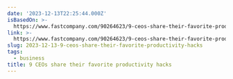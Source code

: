 ```yaml
---
date: '2023-12-13T22:25:44.000Z'
isBasedOn: >-
  https://www.fastcompany.com/90264623/9-ceos-share-their-favorite-productivity-hacks
link: >-
  https://www.fastcompany.com/90264623/9-ceos-share-their-favorite-productivity-hacks
slug: 2023-12-13-9-ceos-share-their-favorite-productivity-hacks
tags:
  - business
title: 9 CEOs share their favorite productivity hacks
---
```


